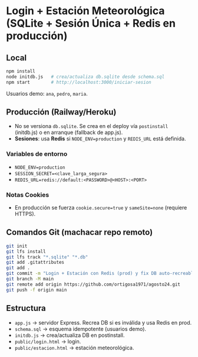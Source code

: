 # Login + Estación Meteorológica (SQLite + Sesión Única + Redis en producción)

## Local
```bash
npm install
node initdb.js   # crea/actualiza db.sqlite desde schema.sql
npm start        # http://localhost:3000/iniciar-sesion
```

Usuarios demo: `ana`, `pedro`, `maria`.

## Producción (Railway/Heroku)
- No se versiona `db.sqlite`. Se crea en el deploy vía `postinstall` (initdb.js) o en arranque (fallback de app.js).
- **Sesiones**: usa **Redis** si `NODE_ENV=production` y `REDIS_URL` está definida.

### Variables de entorno
- `NODE_ENV=production`
- `SESSION_SECRET=<clave_larga_segura>`
- `REDIS_URL=redis://default:<PASSWORD>@<HOST>:<PORT>`

### Notas Cookies
- En producción se fuerza `cookie.secure=true` y `sameSite=none` (requiere HTTPS).

## Comandos Git (machacar repo remoto)
```bash
git init
git lfs install
git lfs track "*.sqlite" "*.db"
git add .gitattributes
git add .
git commit -m "Login + Estación con Redis (prod) y fix DB auto-recreable"
git branch -M main
git remote add origin https://github.com/ortigosa1971/agosto24.git
git push -f origin main
```

## Estructura
- `app.js` → servidor Express. Recrea DB si es inválida y usa Redis en prod.
- `schema.sql` → esquema idempotente (usuarios demo).
- `initdb.js` → crea/actualiza DB en postinstall.
- `public/login.html` → login.
- `public/estacion.html` → estación meteorológica.
